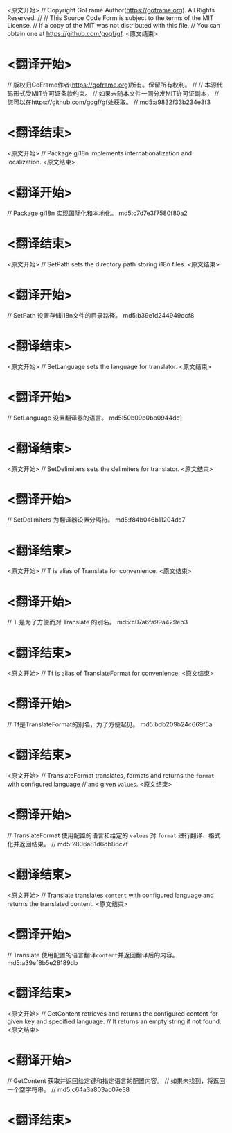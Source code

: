 
<原文开始>
// Copyright GoFrame Author(https://goframe.org). All Rights Reserved.
//
// This Source Code Form is subject to the terms of the MIT License.
// If a copy of the MIT was not distributed with this file,
// You can obtain one at https://github.com/gogf/gf.
<原文结束>

# <翻译开始>
// 版权归GoFrame作者(https://goframe.org)所有。保留所有权利。
//
// 本源代码形式受MIT许可证条款约束。
// 如果未随本文件一同分发MIT许可证副本，
// 您可以在https://github.com/gogf/gf处获取。
// md5:a9832f33b234e3f3
# <翻译结束>


<原文开始>
// Package gi18n implements internationalization and localization.
<原文结束>

# <翻译开始>
// Package gi18n 实现国际化和本地化。 md5:c7d7e3f7580f80a2
# <翻译结束>


<原文开始>
// SetPath sets the directory path storing i18n files.
<原文结束>

# <翻译开始>
// SetPath 设置存储i18n文件的目录路径。 md5:b39e1d244949dcf8
# <翻译结束>


<原文开始>
// SetLanguage sets the language for translator.
<原文结束>

# <翻译开始>
// SetLanguage 设置翻译器的语言。 md5:50b09b0bb0944dc1
# <翻译结束>


<原文开始>
// SetDelimiters sets the delimiters for translator.
<原文结束>

# <翻译开始>
// SetDelimiters 为翻译器设置分隔符。 md5:f84b046b11204dc7
# <翻译结束>


<原文开始>
// T is alias of Translate for convenience.
<原文结束>

# <翻译开始>
// T 是为了方便而对 Translate 的别名。 md5:c07a6fa99a429eb3
# <翻译结束>


<原文开始>
// Tf is alias of TranslateFormat for convenience.
<原文结束>

# <翻译开始>
// Tf是TranslateFormat的别名，为了方便起见。 md5:bdb209b24c669f5a
# <翻译结束>


<原文开始>
// TranslateFormat translates, formats and returns the `format` with configured language
// and given `values`.
<原文结束>

# <翻译开始>
// TranslateFormat 使用配置的语言和给定的 `values` 对 `format` 进行翻译、格式化并返回结果。
// md5:2806a81d6db86c7f
# <翻译结束>


<原文开始>
// Translate translates `content` with configured language and returns the translated content.
<原文结束>

# <翻译开始>
// Translate 使用配置的语言翻译`content`并返回翻译后的内容。 md5:a39ef8b5e28189db
# <翻译结束>


<原文开始>
// GetContent retrieves and returns the configured content for given key and specified language.
// It returns an empty string if not found.
<原文结束>

# <翻译开始>
// GetContent 获取并返回给定键和指定语言的配置内容。
// 如果未找到，将返回一个空字符串。
// md5:c64a3a803ac07e38
# <翻译结束>

